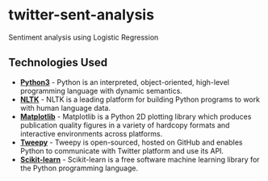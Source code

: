 # twitter-sent-analysis
Sentiment analysis using Logistic Regression

## Technologies Used
* **[Python3](https://www.python.org/downloads/)** - Python is an interpreted, object-oriented, high-level programming language with dynamic semantics.
* **[NLTK](https://www.nltk.org/)** - NLTK is a leading platform for building Python programs to work with human language data.
* **[Matplotlib](https://matplotlib.org/)** - Matplotlib is a Python 2D plotting library which produces publication quality figures in a variety of hardcopy formats and interactive environments across platforms.
* **[Tweepy](https://www.tweepy.org/)** - Tweepy is open-sourced, hosted on GitHub and enables Python to communicate with Twitter platform and use its API.
* **[Scikit-learn](https://scikit-learn.org/)** - Scikit-learn is a free software machine learning library for the Python programming language.

